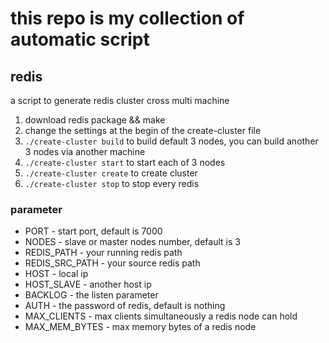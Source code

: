 # this repo is my collection of automatic script
## redis
a script to generate redis cluster cross multi machine

1. download redis package && make
2. change the settings at the begin of the create-cluster file
3. `./create-cluster build` to build default 3 nodes, you can build another 3 nodes via another machine
4. `./create-cluster start` to start each of 3 nodes
5. `./create-cluster create` to create cluster
6. `./create-cluster stop` to stop every redis

### parameter
* PORT - start port, default is 7000
* NODES - slave or master nodes number, default is 3
* REDIS_PATH - your running redis path
* REDIS_SRC_PATH - your source redis path
* HOST - local ip
* HOST_SLAVE - another host ip
* BACKLOG - the listen parameter
* AUTH - the password of redis, default is nothing
* MAX_CLIENTS - max clients simultaneously a redis node can hold
* MAX_MEM_BYTES - max memory bytes of a redis node

